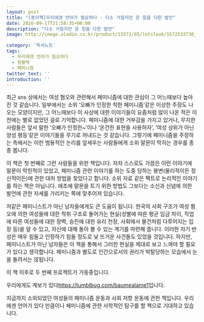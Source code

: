 ```yaml
---
layout: post
title: "[종이책]우리에겐 언어가 필요하다 - 다소 거칠지만 온 힘을 다한 발언"
date: 2016-09-17T21:58:35+00:00
description: "다소 거칠지만 온 힘을 다한 발언"
image: http://image.aladin.co.kr/product/15572/85/letslook/S572533730_f.jpg

category: '독서노트'  
tags: 
  - 우리에겐 언어가 필요하다
  - 텀블벅
  - 페미니즘
twitter_text: ''
introduction: ''
---
```


최근 sns 상에서는 여성 혐오와 관련해서 페미니즘에 대한 관심이 그 어느때보다 높아진 것 같습니다. 일부에서는 소위 &#8216;오빠가 인정한 착한 페미니즘&#8217;같은 이상한 주장도 나오는 모양이지만, 그 어느때보다 이 사상에 대한 이야기들이 요즘처럼 많이 나온 적은 이전에는 별로 없었던 걸로 기억합니다. 페미니즘에 대한 거부감을 가지고 있거나, 무지한 사람들은 앞서 말한 &#8216;오빠가 인정한~&#8217;이나 &#8216;온건한 표현을 사용하자&#8217;, &#8216;여성 상위가 아닌 양성 평등&#8217;같은 이야기들을 무기로 꺼내드는 것 같습니다. 그렇기에 페미니즘을 주장하는 측에서는 이런 범용적인 논리를 앞세우는 사람들에게 소위 말문이 막히는 경우를 종종 봅니다.

이 책은 첫 번째로 그런 사람들을 위한 책입니다. 저자 스스로도 가끔은 이런 이야기에 말문이 막힌적이 있었고, 페미니즘 관련 이야기를 하는 도중 당하는 봉변(물리적이든 정신적이든)에 관한 대처 방법을 찾았다고 합니다. 소위 자료 같은 팩트로 논리적인 이야기를 하는 책은 아닙니다. 애초에 말문을 트기 위한 방법도 그보다는 소신과 신념에 의한 발언에 관한 자세를 가리키는 쪽에 맞추어져 있습니다.

저같은 페미니스트가 아닌 남자들에게도 큰 도움이 됩니다. 한국의 사회 구조가 여성 혐오에 의한 여성들에 대한 착취 구조로 돌어가는 현실(성별에 따른 평균 임금 차이, 직업에 따른 여성들에 대한 장벽, 승진에 대한 유리 천장, 사회에서 물건처럼 다루어지는 입장 등)을 알 수 있고, 자신에 대해 돌아 볼 수 있는 계기를 마련해 줍니다. 이러한 자기 반성은 매우 힘들고 인정하기 힘들 정도로 낯 뜨거운 사건들도 있었을 것입니다. 하지만, 페미니스트가 아닌 남자들은 이 책을 통해서 그러한 현실을 제대로 보고 느껴야 할 필요가 있다고 생각합니다. 페미니즘과 별도로 인간으로서의 권리가 박탈당하는 모습에서 눈을 돌려서는 않됩니다.

이 책 이후로 두 번째 프로젝트가 가동중입니다.
  
우리에게도 계보가 있다<https://tumblbug.com/baumealame1>입니다.

지금까지 소외되었던 여성들의 페미니즘 운동과 사회 저항 운동에 관한 책입니다. 우리에겐 언어가 있다 만큼이나 페미니즘에 관한 사학적인 탐구를 할 책으로 기대하고 있습니다.